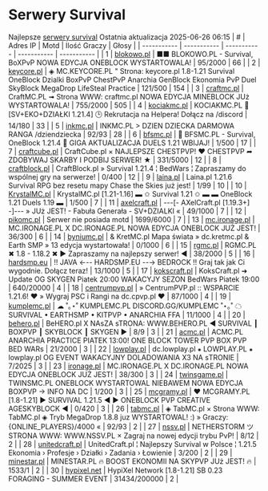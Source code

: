 
# Serwery Survival
Najlepsze [serwery survival](https://mcserwery.pl/serwery/minecraft/tryb/Survival)
Ostatnia aktualizacja 2025-06-26 06:15
| # | Adres IP | Motd | Ilość Graczy | Głosy |
| ----------- | ----------- | ----------- | ----------- | ----------- |
| 1 | 	[blokowo.pl](https://mcserwery.pl/serwery/minecraft/98/) | ■■ BLOKOWO.PL - Survival, BoXPvP NOWA EDYCJA ONEBLOCK WYSTARTOWALA! | 95/2000 | 66 |
| 2 | 	[keycore.pl](https://mcserwery.pl/serwery/minecraft/252/) | ◈ MC.KEYCORE.PL " Strona: keycore.pl 1.8-1.21 Survival OneBlock Dzialki BoxPvP ChestPvP Anarchia GenBlock Ekonomia PvP Duel SkyBlock MegaDrop LifeSteal Practice | 121/500 | 154 |
| 3 | 	[craftmc.pl](https://mcserwery.pl/serwery/minecraft/87/) | CraftMC.PL ➟ Strona WWW: craftmc.pl NOWA EDYCJA MINEBLOCK JUż WYSTARTOWALA! | 755/2000 | 505 |
| 4 | 	[kociakmc.pl](https://mcserwery.pl/serwery/minecraft/213/) | KOCIAKMC.PL 🚀 [SV+EKO+DZIAŁKI 1.21.4] 🕒 Rekrutacja na Helpera! Dołącz na /discord | 14/180 | 33 |
| 5 | 	[inkmc.pl](https://mcserwery.pl/serwery/minecraft/15/) | INKMC.PL > DZIEN DZIECKA DARMOWA RANGA /dziendziecka | 92/93 | 28 |
| 6 | 	[bfsmc.pl](https://mcserwery.pl/serwery/minecraft/2/) | 🔪 BFSMC.PL - Survival, OneBlock 1.21.4 🔪 GIGA AKTUALIZACJA DUELS 1.21 WBIJAJ! | 1/500 | 17 |
| 7 | 	[craftcube.pl](https://mcserwery.pl/serwery/minecraft/196/) | CraftCube.pl × NAJLEPSZE CHESTPVP! ♥ CHESTPVP ➦ ZDOBYWAJ SKARBY I PODBIJ SERWER! ★ | 331/5000 | 12 |
| 8 | 	[craftblock.pl](https://mcserwery.pl/serwery/minecraft/280/) | CraftBlock.pl » Survival 1.21.4 ¦ BedWars ¦ Zapraszamy do wspólnej gry na serwerze! | 0/400 | 12 |
| 9 | 	[laina.pl](https://mcserwery.pl/serwery/minecraft/165/) | Laina.pl 1.21.6 Survival RPG bez resetu mapy Chase the Skies już jest! | 1/99 | 10 |
| 10 | 	[KrystalMC.pl](https://mcserwery.pl/serwery/minecraft/202/) | KrystalMC.pl [1.21-1.16] ▬ ✩ Survival 1.21 ✩ ▬ ▬ OneBlock 1.21 Duels 1.19 ▬ | 1/500 | 7 |
| 11 | 	[axelcraft.pl](https://mcserwery.pl/serwery/minecraft/223/) | ---[- AXelCraft.pl [1.19.3+] -]--- » JUż JEST! - Fabuła Generała - SV+DZIALKI « | 49/1000 | 7 |
| 12 | 	[pikomc.pl](https://mcserwery.pl/serwery/minecraft/944/) | Serwer nie posiada motd | 1699/6000 | 7 |
| 13 | 	[mc.ironage.pl](https://mcserwery.pl/serwery/minecraft/275/) | MC.IRONAGE.PL X DC.IRONAGE.PL  NOWA EDYCJA ONEBLOCK JUŻ JEST! | 36/300 | 6 |
| 14 | 	[byniumc.pl](https://mcserwery.pl/serwery/minecraft/157/) | & KretMC.pl  Mapa świata » dc.kretmc.pl & Earth SMP » 13 edycja wystartowała! | 0/1000 | 6 |
| 15 | 	[rgmc.pl](https://mcserwery.pl/serwery/minecraft/34/) | RGMC.PL ✖ 1.8 - 1.18.2 ✖ ► Zapraszamy na najlepszy serwer! ◄ | 38/2000 | 5 |
| 16 | 	[hardsmp.eu](https://mcserwery.pl/serwery/minecraft/621/) | !! JAVA ←-- HARDSMP.EU --→ BEDROCK !! Graj tak jak Ci wygodnie. Dołącz teraz! | 13/1000 | 5 |
| 17 | 	[kokscraft.pl](https://mcserwery.pl/serwery/minecraft/1/) | KoksCraft.pl ➜ Update OG SKYGEN Piatek 20:00 WAKACYJY SEZON BedWars Piatek 19:00 | 640/20000 | 4 |
| 18 | 	[centrumpvp.pl](https://mcserwery.pl/serwery/minecraft/332/) | » CentrumPVP.pl :: WSPARCIE 1.21.6! ❤ » Wygraj PSC i Rangi na dc.cpvp.pl ❤ | 87/1000 | 4 |
| 19 | 	[kumplemc.pl](https://mcserwery.pl/serwery/minecraft/421/) | ☁ ˚｡⋆˚ KUMPLEMC.PL DISCORD.GG/KUMPLEMC  ˚⋆｡˚ ☁  SURVIVAL • EARTHSMP • KITPVP • ANARCHIA FFA | 11/1000 | 4 |
| 20 | 	[behero.pl](https://mcserwery.pl/serwery/minecraft/117/) | BeHERO.pl X NAsZA sTRONA: WWW.BEHERO.PL  ◄ SURVIVAL ┃ BOXPVP ┃ SKYBLOCK ┃ SKYGEN ► | 8/9 | 3 |
| 21 | 	[acmc.pl](https://mcserwery.pl/serwery/minecraft/220/) |  ACMC.PL ANARCHIA PRACTICE PIATEK 13:00!  ONE BLOCK TOWER PVP BOX PVP BED WARs | 21/2000 | 3 |
| 22 | 	[lowplay.pl](https://mcserwery.pl/serwery/minecraft/378/) | dc.lowplay.pl ⁕ LOWPLAY.PL ⁕ lowplay.pl OG EVENT WAKACYJNY  DOLADOWANIA X3 NA ѕTRONIE | 7/2025 | 3 |
| 23 | 	[ironage.pl](https://mcserwery.pl/serwery/minecraft/741/) | MC.IRONAGE.PL X DC.IRONAGE.PL  NOWA EDYCJA ONEBLOCK JUŻ JEST! | 38/300 | 3 |
| 24 | 	[twinsgame.pl](https://mcserwery.pl/serwery/minecraft/790/) | TWINSMC.PL  ONEBLOCK WYSTARTOWAL  NIEBAWEM NOWA EDYCJA BOXPVP -> INFO NA DC | 1/200 | 3 |
| 25 | 	[mcgramy.pl](https://mcserwery.pl/serwery/minecraft/197/) | ❤ MCGRAMY.PL [1.8-1.21] ▶ SURVIVAL 1.21.5 ◀ ▶ ONEBLOCK  PVP  CREATIVE  AGESKYBLOCK ◀ | 0/420 | 3 |
| 26 | 	[tabmc.pl](https://mcserwery.pl/serwery/minecraft/3/) | ◈ TabMC.pl × Strona WWW: TabMC.pl  ◈ Tryb MegaDrop 1.8.8 juz WYSTARTOWAL! :) » Graczy: {ONLINE_PLAYERS}/4000 « | 92/93 | 2 |
| 27 | 	[nssv.pl](https://mcserwery.pl/serwery/minecraft/4/) | NETHERSTORM ツ STRONA WWW: WWW.NSSV.PL  × Zagraj na nowej edycji trybu PvP! | 8/12 | 2 |
| 28 | 	[unitedcraft.pl](https://mcserwery.pl/serwery/minecraft/11/) | UnitedCraft.pl ¦ Najlepszy Survival w Polsce ¦ 1.21.5 Ekonomia › Profesje › Działki › Zadania › Łowienie | 3/200 | 2 |
| 29 | 	[minestar.pl](https://mcserwery.pl/serwery/minecraft/23/) | MINESTAR.PL 🔥 BOOST EKONOMII NA SKYPVP JUż JEST! 🔥 | 1533/1 | 2 |
| 30 | 	[hypixel.net](https://mcserwery.pl/serwery/minecraft/33/) | HypiXel Network [1.8-1.21] SB 0.23 FORAGING - SUMMER EVENT | 31434/200000 | 2 |
